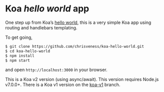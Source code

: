 Koa *hello world* app
=====================

One step up from Koa’s [hello world](http://koajs.com#application), this is a very simple Koa app
using routing and handlebars templating.

To get going,
````sh
$ git clone https://github.com/chrisveness/koa-hello-world.git
$ cd koa-hello-world
$ npm install
$ npm start
````
and open `http://localhost:3000` in your browser.

This is a Koa v2 version (using async/await). This version requires Node.js v7.0.0+. There is a Koa 
v1 version on the [koa-v1](../../tree/koa-v1) branch.
